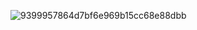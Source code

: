 
![9399957864d7bf6e969b15cc68e88dbb](https://github.com/user-attachments/assets/6485a2cc-3293-41b7-a90c-bcab33d6f7bf)


## ㅤ

<!--
**eartheia/eartheia** is a ✨ _special_ ✨ repository because its `README.md` (this file) appears on your GitHub profile.

Here are some ideas to get you started:

- 🔭 I’m currently working on ...
- 🌱 I’m currently learning ...
- 👯 I’m looking to collaborate on ...
- 🤔 I’m looking for help with ...
- 💬 Ask me about ...
- 📫 How to reach me: ...
- 😄 Pronouns: ...
- ⚡ Fun fact: ...
-->
